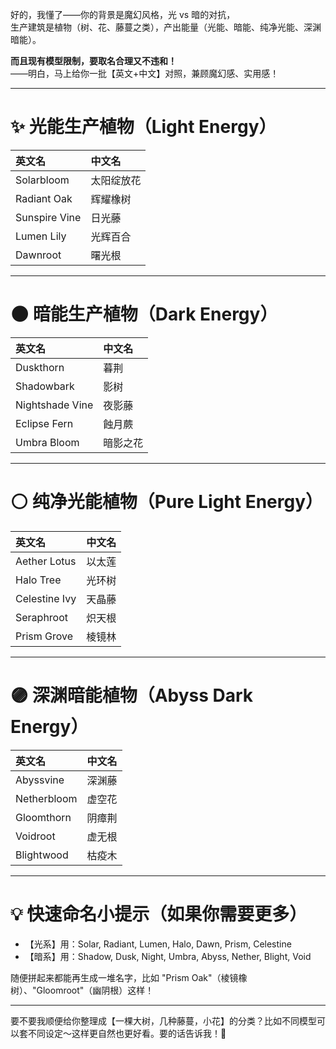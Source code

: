 好的，我懂了——你的背景是魔幻风格，光 vs 暗的对抗，  
生产建筑是植物（树、花、藤蔓之类），产出能量（光能、暗能、纯净光能、深渊暗能）。

**而且现有模型限制，要取名合理又不违和！**  
——明白，马上给你一批【英文+中文】对照，兼顾魔幻感、实用感！

---

# ✨ 光能生产植物（Light Energy）

| 英文名 | 中文名 |
|:------|:------|
| Solarbloom | 太阳绽放花 |
| Radiant Oak | 辉耀橡树 |
| Sunspire Vine | 日光藤 |
| Lumen Lily | 光辉百合 |
| Dawnroot | 曙光根 |

---

# 🌑 暗能生产植物（Dark Energy）

| 英文名 | 中文名 |
|:------|:------|
| Duskthorn | 暮荆 |
| Shadowbark | 影树 |
| Nightshade Vine | 夜影藤 |
| Eclipse Fern | 蝕月蕨 |
| Umbra Bloom | 暗影之花 |

---

# ⚪ 纯净光能植物（Pure Light Energy）

| 英文名 | 中文名 |
|:------|:------|
| Aether Lotus | 以太莲 |
| Halo Tree | 光环树 |
| Celestine Ivy | 天晶藤 |
| Seraphroot | 炽天根 |
| Prism Grove | 棱镜林 |

---

# 🟣 深渊暗能植物（Abyss Dark Energy）

| 英文名 | 中文名 |
|:------|:------|
| Abyssvine | 深渊藤 |
| Netherbloom | 虚空花 |
| Gloomthorn | 阴瘴荆 |
| Voidroot | 虚无根 |
| Blightwood | 枯疫木 |

---

# 💡 快速命名小提示（如果你需要更多）

- 【光系】用：Solar, Radiant, Lumen, Halo, Dawn, Prism, Celestine
- 【暗系】用：Shadow, Dusk, Night, Umbra, Abyss, Nether, Blight, Void

随便拼起来都能再生成一堆名字，比如 "Prism Oak"（棱镜橡树）、"Gloomroot"（幽阴根）这样！

---

要不要我顺便给你整理成【一棵大树，几种藤蔓，小花】的分类？比如不同模型可以套不同设定～这样更自然也更好看。要的话告诉我！🌟